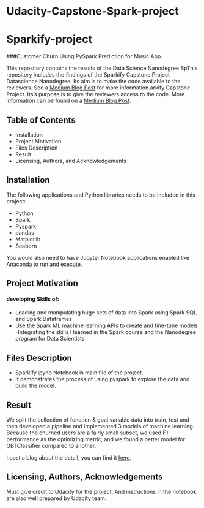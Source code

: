 # Udacity-Capstone-Spark-project
# Sparkify-project
###Customer Churn Using PySpark
Prediction for Music App.


This repository contains the results of the Data Science Nanodegree SpThis repository includes the findings of the Sparkify Capstone Project Datascience Nanodegree. Its aim is to make the code available to the reviewers. See a [Medium Blog Post](https://medium.com/@bibekshahshankhar/customer-churn-using-pyspark-f911fd622052) for more information.arkify Capstone Project. Its’s purpose is to give the reviewers access to the code. More information can be found on a [Medium Blog Post](https://medium.com/@bibekshahshankhar/customer-churn-using-pyspark-f911fd622052).


## Table of Contents
  - Installation
  - Project Motivation
  - Files Description
  - Result
  - Licensing, Authors, and Acknowledgements
  
  
## Installation
  
The following applications and Python libraries needs to be included in this project:
   - Python
   - Spark
   - Pyspark
   - pandas
   - Matplotlib
   - Seaborn

You would also need to have Jupyter Notebook applications enabled like Anaconda to run and execute.
## Project Motivation

#### developing Skills of:

- Loading and manipulating huge sets of data into Spark using Spark SQL and Spark Dataframes
- Use the Spark ML machine learning APIs to create and fine-tune models
-Integrating the skills I learned in the Spark course and the Nanodegree program for Data Scientists
## Files Description

- Sparkify.ipynb Notebook is main file of the project.
- It demonstrates the process of using pyspark to explore the data and build the model.

## Result
We split the collection of function & goal variable data into train, test and then developed a pipeline and implemented 3 models of machine learning. 
Because the churned users are a fairly small subset, we used F1 performance as the optimizing metric, and we found a better model for GBTClassifier compared to another.

I post a blog about the detail, you can find it [here](https://medium.com/@bibekshahshankhar/customer-churn-using-pyspark-f911fd622052).

## Licensing, Authors, Acknowledgements

Must give credit to Udacity for the project. And  instructions in the notebook are also well prepared by Udacity team.

